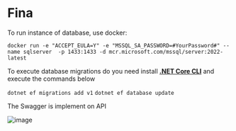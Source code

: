 # Fina

To run instance of database, use docker:

`docker run -e "ACCEPT_EULA=Y" -e "MSSQL_SA_PASSWORD=#YourPassword#" --name sqlserver  -p 1433:1433 -d mcr.microsoft.com/mssql/server:2022-latest`

To execute database migrations do you need install **[.NET Core CLI](https://learn.microsoft.com/en-us/ef/core/cli/dotnet)** and execute the commands below

`dotnet ef migrations add v1`
`dotnet ef database update`

The Swagger is implement on API

![image](https://github.com/user-attachments/assets/f2710d0f-8d1c-4a22-85c8-162d4be3304a)
